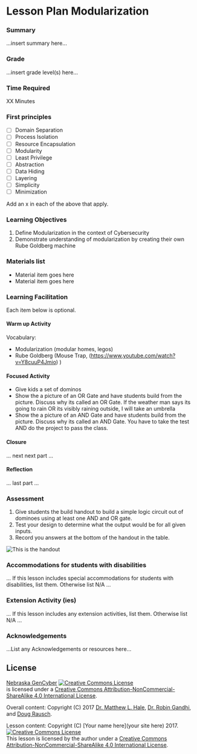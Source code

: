 # Lesson Plan Modularization

### Summary
...insert summary here...

### Grade
...insert grade level(s) here...

### Time Required
XX Minutes

### First principles
- [ ] Domain Separation
- [ ] Process Isolation
- [ ] Resource Encapsulation
- [ ] Modularity
- [ ] Least Privilege
- [ ] Abstraction
- [ ] Data Hiding
- [ ] Layering
- [ ] Simplicity
- [ ] Minimization

Add an x in each of the above that apply.

### Learning Objectives

1. Define Modularization in the context of Cybersecurity 
1. Demonstrate understanding of modularization by creating their own Rube Goldberg machine

### Materials list

* Material item goes here
* Material item goes here

### Learning Facilitation

Each item below is optional.

#### Warm up Activity
Vocabulary:
- Modularization (modular homes, legos)
-	Rube Goldberg (Mouse Trap, (https://www.youtube.com/watch?v=Y8cuuP4Jmio) )


#### Focused Activity
- Give kids a set of dominos
- Show the a picture of an OR Gate and have students build from the picture. Discuss why its called an OR Gate.
	If the weather man says its going to rain OR its visibly raining outside, I will take an umbrella
- Show the a picture of an AND Gate and have students build from the picture. Discuss why its called an AND Gate.
	You have to take the test AND do the project to pass the class.


#### Closure
... next next part ...

#### Reflection
... last part ...

### Assessment

1. Give students the build handout to build a simple logic circuit out of dominoes using at least one AND and OR gate.  
1. Test your design to determine what the output would be for all given inputs. 
1. Record you answers at the bottom of the handout in the table.

![This is the handout][handout]

[handout]: (img/BuildWorksheet.jpg)
### Accommodations for students with disabilities

... If this lesson includes special accommodations for students with disabilities, list them. Otherwise list N/A  ...

### Extension Activity (ies)

... If this lesson includes any extension activities, list them. Otherwise list N/A  ...

### Acknowledgements
...List any Acknowledgements or resources here...

## License
[Nebraska GenCyber](https://github.com/MLHale/nebraska-gencyber) <a rel="license" href="http://creativecommons.org/licenses/by-nc-sa/4.0/"><img alt="Creative Commons License" style="border-width:0" src="https://i.creativecommons.org/l/by-nc-sa/4.0/88x31.png" /></a><br /> is licensed under a <a rel="license" href="http://creativecommons.org/licenses/by-nc-sa/4.0/">Creative Commons Attribution-NonCommercial-ShareAlike 4.0 International License</a>.

Overall content: Copyright (C) 2017  [Dr. Matthew L. Hale](http://faculty.ist.unomaha.edu/mhale/), [Dr. Robin Gandhi](http://faculty.ist.unomaha.edu/rgandhi/), and [Doug Rausch](http://www.bellevue.edu/about/leadership/faculty/rausch-douglas).

Lesson content: Copyright (C) [Your name here](your site here) 2017.  
<a rel="license" href="http://creativecommons.org/licenses/by-nc-sa/4.0/"><img alt="Creative Commons License" style="border-width:0" src="https://i.creativecommons.org/l/by-nc-sa/4.0/88x31.png" /></a><br /><span xmlns:dct="http://purl.org/dc/terms/" property="dct:title">This lesson</span> is licensed by the author under a <a rel="license" href="http://creativecommons.org/licenses/by-nc-sa/4.0/">Creative Commons Attribution-NonCommercial-ShareAlike 4.0 International License</a>.
